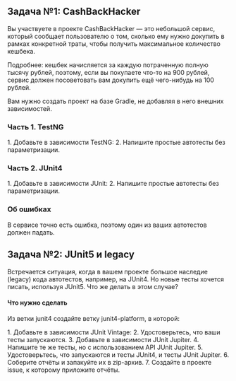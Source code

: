 ## Задача №1: CashBackHacker

Вы участвуете в проекте CashBackHacker — это небольшой сервис, который сообщает пользователю о том, сколько ему нужно докупить в рамках конкретной траты, чтобы получить максимальное количество кешбека.

Подробнее: кешбек начисляется за каждую потраченную полную тысячу рублей, поэтому, если вы покупаете что-то на 900 рублей, сервис должен посоветовать вам докупить ещё чего-нибудь на 100 рублей.

Вам нужно создать проект на базе Gradle, не добавляя в него внешних зависимостей.

### Часть 1. TestNG
1\. Добавьте в зависимости TestNG:
2\. Напишите простые автотесты без параметризации.

### Часть 2. JUnit4
1\. Добавьте в зависимости JUnit:
2\. Напишите простые автотесты без параметризации.

### Об ошибках
В сервисе точно есть ошибка, поэтому один из ваших автотестов должен падать.

## Задача №2: JUnit5 и legacy

Встречается ситуация, когда в вашем проекте большое наследие (legacy) кода автотестов, например, на JUnit4.
Но новые тесты хочется писать, используя JUnit5. Что же делать в этом случае?

#### Что нужно сделать

Из ветки junit4 создайте ветку junit4-platform, в которой:

1\. Добавьте в зависимости JUnit Vintage:
2\. Удостоверьтесь, что ваши тесты запускаются.
3\. Добавьте в зависимости JUnit Jupiter.
4\. Напишите те же тесты, но с использованием API JUnit Jupiter.
5\. Удостоверьтесь, что запускаются и тесты JUnit4, и тесты JUnit Jupiter.
6\. Соберите отчёты и запакуйте их в zip-архив. 
7\. Создайте в проекте issue, к которому приложите отчёты.
